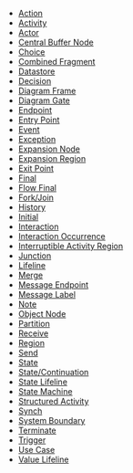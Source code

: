 



<ul>
					<li class="plus"><a href='https://sparxsystems.com/enterprise_architect_user_guide/15.1/model_domains/action.html'>Action</a></li>
					<li class="plus"><a href='https://sparxsystems.com/enterprise_architect_user_guide/15.1/model_domains/activity.html'>Activity</a></li>
					<li class="noplus"><a href='https://sparxsystems.com/enterprise_architect_user_guide/15.1/model_domains/actor.html'>Actor</a></li>
					<li class="noplus"><a href='https://sparxsystems.com/enterprise_architect_user_guide/15.1/model_domains/central_buffer_node.html'>Central Buffer Node</a></li>
					<li class="noplus"><a href='https://sparxsystems.com/enterprise_architect_user_guide/15.1/model_domains/choice.html'>Choice</a></li>
					<li class="plus"><a href='https://sparxsystems.com/enterprise_architect_user_guide/15.1/model_domains/fragment.html'>Combined Fragment</a></li>
					<li class="noplus"><a href='https://sparxsystems.com/enterprise_architect_user_guide/15.1/model_domains/datastore.html'>Datastore</a></li>
					<li class="noplus"><a href='https://sparxsystems.com/enterprise_architect_user_guide/15.1/model_domains/decision.html'>Decision</a></li>
					<li class="noplus"><a href='https://sparxsystems.com/enterprise_architect_user_guide/15.1/model_domains/diagram_frame.html'>Diagram Frame</a></li>
					<li class="noplus"><a href='https://sparxsystems.com/enterprise_architect_user_guide/15.1/model_domains/diagramgate.html'>Diagram Gate</a></li>
					<li class="noplus"><a href='https://sparxsystems.com/enterprise_architect_user_guide/15.1/model_domains/endpoint.html'>Endpoint</a></li>
					<li class="noplus"><a href='https://sparxsystems.com/enterprise_architect_user_guide/15.1/model_domains/entrypoints.html'>Entry Point</a></li>
					<li class="noplus"><a href='https://sparxsystems.com/enterprise_architect_user_guide/15.1/model_domains/event.html'>Event</a></li>
					<li class="noplus"><a href='https://sparxsystems.com/enterprise_architect_user_guide/15.1/model_domains/exception.html'>Exception</a></li>
					<li class="noplus"><a href='https://sparxsystems.com/enterprise_architect_user_guide/15.1/model_domains/actionexpansionnode.html'>Expansion Node</a></li>
					<li class="noplus"><a href='https://sparxsystems.com/enterprise_architect_user_guide/15.1/model_domains/expansionregion.html'>Expansion Region</a></li>
					<li class="noplus"><a href='https://sparxsystems.com/enterprise_architect_user_guide/15.1/model_domains/exitpoints.html'>Exit Point</a></li>
					<li class="noplus"><a href='https://sparxsystems.com/enterprise_architect_user_guide/15.1/model_domains/final.html'>Final</a></li>
					<li class="noplus"><a href='https://sparxsystems.com/enterprise_architect_user_guide/15.1/model_domains/flowfinal.html'>Flow Final</a></li>
					<li class="plus"><a href='https://sparxsystems.com/enterprise_architect_user_guide/15.1/model_domains/forkjoin.html'>Fork/Join</a></li>
					<li class="noplus"><a href='https://sparxsystems.com/enterprise_architect_user_guide/15.1/model_domains/historystate.html'>History</a></li>
					<li class="noplus"><a href='https://sparxsystems.com/enterprise_architect_user_guide/15.1/model_domains/initial.html'>Initial</a></li>
					<li class="noplus"><a href='https://sparxsystems.com/enterprise_architect_user_guide/15.1/model_domains/interaction.html'>Interaction</a></li>
					<li class="noplus"><a href='https://sparxsystems.com/enterprise_architect_user_guide/15.1/model_domains/interactionoccurrence.html'>Interaction Occurrence</a></li>
					<li class="noplus"><a href='https://sparxsystems.com/enterprise_architect_user_guide/15.1/model_domains/interruptibleactivityregion.html'>Interruptible Activity Region</a></li>
					<li class="noplus"><a href='https://sparxsystems.com/enterprise_architect_user_guide/15.1/model_domains/junction.html'>Junction</a></li>
					<li class="noplus"><a href='https://sparxsystems.com/enterprise_architect_user_guide/15.1/model_domains/lifeline.html'>Lifeline</a></li>
					<li class="noplus"><a href='https://sparxsystems.com/enterprise_architect_user_guide/15.1/model_domains/merge_node.html'>Merge</a></li>
					<li class="noplus"><a href='https://sparxsystems.com/enterprise_architect_user_guide/15.1/model_domains/messageendpoint.html'>Message Endpoint</a></li>
					<li class="noplus"><a href='https://sparxsystems.com/enterprise_architect_user_guide/15.1/model_domains/messagelabel.html'>Message Label</a></li>
					<li class="noplus"><a href='https://sparxsystems.com/enterprise_architect_user_guide/15.1/model_domains/element_note.html'>Note</a></li>
					<li class="noplus"><a href='https://sparxsystems.com/enterprise_architect_user_guide/15.1/model_domains/object_node.html'>Object Node</a></li>
					<li class="noplus"><a href='https://sparxsystems.com/enterprise_architect_user_guide/15.1/model_domains/partition.html'>Partition</a></li>
					<li class="noplus"><a href='https://sparxsystems.com/enterprise_architect_user_guide/15.1/model_domains/receive.html'>Receive</a></li>
					<li class="noplus"><a href='https://sparxsystems.com/enterprise_architect_user_guide/15.1/model_domains/region.html'>Region</a></li>
					<li class="noplus"><a href='https://sparxsystems.com/enterprise_architect_user_guide/15.1/model_domains/send.html'>Send</a></li>
					<li class="plus"><a href='https://sparxsystems.com/enterprise_architect_user_guide/15.1/model_domains/state.html'>State</a></li>
					<li class="plus"><a href='https://sparxsystems.com/enterprise_architect_user_guide/15.1/model_domains/statecontinuation.html'>State/Continuation</a></li>
					<li class="noplus"><a href='https://sparxsystems.com/enterprise_architect_user_guide/15.1/model_domains/statelifeline.html'>State Lifeline</a></li>
					<li class="noplus"><a href='https://sparxsystems.com/enterprise_architect_user_guide/15.1/model_domains/submachine.html'>State Machine</a></li>
					<li class="plus"><a href='https://sparxsystems.com/enterprise_architect_user_guide/15.1/model_domains/loop_and_conditional_nodes.html'>Structured Activity</a></li>
					<li class="noplus"><a href='https://sparxsystems.com/enterprise_architect_user_guide/15.1/model_domains/synch.html'>Synch</a></li>
					<li class="plus"><a href='https://sparxsystems.com/enterprise_architect_user_guide/15.1/model_domains/systemboundary.html'>System Boundary</a></li>
					<li class="noplus"><a href='https://sparxsystems.com/enterprise_architect_user_guide/15.1/model_domains/terminate.html'>Terminate</a></li>
					<li class="noplus"><a href='https://sparxsystems.com/enterprise_architect_user_guide/15.1/model_domains/trigger_element.html'>Trigger</a></li>
					<li class="plus"><a href='https://sparxsystems.com/enterprise_architect_user_guide/15.1/model_domains/usecase.html'>Use Case</a></li>
					<li class="noplus"><a href='https://sparxsystems.com/enterprise_architect_user_guide/15.1/model_domains/valuelifeline.html'>Value Lifeline</a></li></ul>